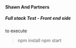 #### Shawn And Partners

##### Full stack Test - Front end side

to execute

> npm install
> npm start
